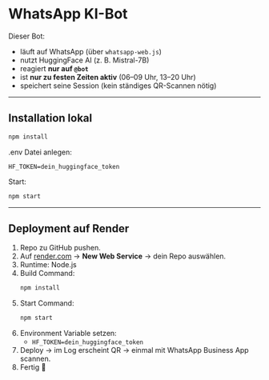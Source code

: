 # WhatsApp KI-Bot

Dieser Bot:
- läuft auf WhatsApp (über `whatsapp-web.js`)
- nutzt HuggingFace AI (z. B. Mistral-7B)
- reagiert **nur auf `@bot`**
- ist **nur zu festen Zeiten aktiv** (06–09 Uhr, 13–20 Uhr)
- speichert seine Session (kein ständiges QR-Scannen nötig)

---

## Installation lokal
```bash
npm install
```

.env Datei anlegen:
```
HF_TOKEN=dein_huggingface_token
```

Start:
```bash
npm start
```

---

## Deployment auf Render
1. Repo zu GitHub pushen.
2. Auf [render.com](https://render.com) → **New Web Service** → dein Repo auswählen.
3. Runtime: Node.js
4. Build Command:  
   ```bash
   npm install
   ```
5. Start Command:  
   ```bash
   npm start
   ```
6. Environment Variable setzen:
   - `HF_TOKEN=dein_huggingface_token`
7. Deploy → im Log erscheint QR → einmal mit WhatsApp Business App scannen.
8. Fertig 🎉
